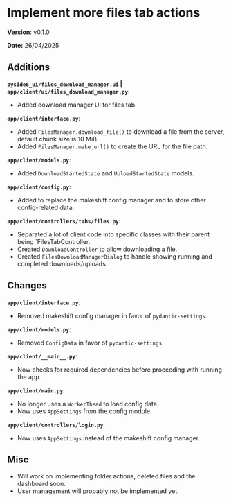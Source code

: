 # Implement more files tab actions

**Version**: v0.1.0

**Date:** 26/04/2025

## Additions

**`pyside6_ui/files_download_manager.ui` | `app/client/ui/files_download_manager.py`**:

* Added download manager UI for files tab.

**`app/client/interface.py`**:

* Added `FilesManager.download_file()` to download a file from the server, default chunk size is 10 MiB.
* Added `FilesManager.make_url()` to create the URL for the file path.

**`app/client/models.py`**:

* Added `DownloadStartedState` and `UploadStartedState` models.

**`app/client/config.py`**:

* Added to replace the makeshift config manager and to store other config-related data.

**`app/client/controllers/tabs/files.py`**:

* Separated a lot of client code into specific classes with their parent being `FilesTabController.
* Created `DownloadController` to allow downloading a file.
* Created `FilesDownloadManagerDialog` to handle showing running and completed downloads/uploads.

## Changes

**`app/client/interface.py`**:

* Removed makeshift config manager in favor of `pydantic-settings`.

**`app/client/models.py`**:

* Removed `ConfigData` in favor of `pydantic-settings`.

**`app/client/__main__.py`**:

* Now checks for required dependencies before proceeding with running the app.

**`app/client/main.py`**:

* No longer uses a `WorkerThead` to load config data.
* Now uses `AppSettings` from the config module.

**`app/client/controllers/login.py`**:

* Now uses `AppSettings` instead of the makeshift config manager.

## Misc

* Will work on implementing folder actions, deleted files and the dashboard soon.
* User management will probably not be implemented yet.
